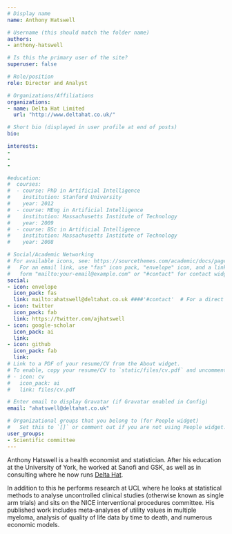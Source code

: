 ```yaml
---
# Display name
name: Anthony Hatswell

# Username (this should match the folder name)
authors:
- anthony-hatswell

# Is this the primary user of the site?
superuser: false

# Role/position
role: Director and Analyst

# Organizations/Affiliations
organizations:
- name: Delta Hat Limited
  url: "http://www.deltahat.co.uk/"

# Short bio (displayed in user profile at end of posts)
bio: 

interests:
- 
- 
- 

#education:
#  courses:
#  - course: PhD in Artificial Intelligence
#    institution: Stanford University
#    year: 2012
#  - course: MEng in Artificial Intelligence
#    institution: Massachusetts Institute of Technology
#    year: 2009
#  - course: BSc in Artificial Intelligence
#    institution: Massachusetts Institute of Technology
#    year: 2008

# Social/Academic Networking
# For available icons, see: https://sourcethemes.com/academic/docs/page-builder/#icons
#   For an email link, use "fas" icon pack, "envelope" icon, and a link in the
#   form "mailto:your-email@example.com" or "#contact" for contact widget.
social:
- icon: envelope
  icon_pack: fas
  link: mailto:ahatswell@deltahat.co.uk ####'#contact'  # For a direct email link, use "mailto:test@example.org".
- icon: twitter
  icon_pack: fab
  link: https://twitter.com/ajhatswell
- icon: google-scholar
  icon_pack: ai
  link: 
- icon: github
  icon_pack: fab
  link: 
# Link to a PDF of your resume/CV from the About widget.
# To enable, copy your resume/CV to `static/files/cv.pdf` and uncomment the lines below.
# - icon: cv
#   icon_pack: ai
#   link: files/cv.pdf

# Enter email to display Gravatar (if Gravatar enabled in Config)
email: "ahatswell@deltahat.co.uk"

# Organizational groups that you belong to (for People widget)
#   Set this to `[]` or comment out if you are not using People widget.
user_groups:
- Scientific committee
---
```


Anthony Hatswell is a health economist and statistician. After his education at the University of York, he worked at Sanofi and GSK, as well as in consulting where he now runs [Delta Hat](http://www.deltahat.co.uk/). 

In addition to this he performs research at UCL where he looks at statistical methods to analyse uncontrolled clinical studies (otherwise known as single arm trials) and sits on the NICE interventional procedures committee. His published work includes meta-analyses of utility values in multiple myeloma, analysis of quality of life data by time to death, and numerous economic models.
